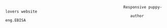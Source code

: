                                                         Responsive puppy-lovers website
                                                           author eng.EBISA
 
